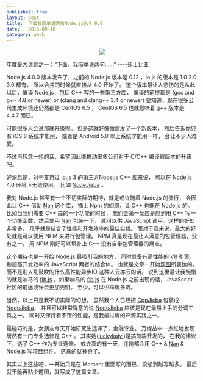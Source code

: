 ```yaml
---
published: true
layout: post
title:  下面我简单说两句Node.js@v4.0.0
date:   2015-09-10
category: work
---
```


<center>
<img src="http://images.yanyiwu.com/nodejs.png" class="photo"></img>
</center>

年度最大谎言之一：“下面，我简单说两句……” ----莎士比亚

Node.js 4.0.0 版本发布了，之前的 Node.js 版本是 0.12 ，io.js 的版本是 1.0 2.0 3.0 都有。
所以合并的时候就直接从 4.0 开始了。
这个版本最让人悲伤的是从此以后，编译 Node.js，包括 C++ 写的一些第三方库，
编译的前提都是 (gcc and g++ 4.8 or newer) or (clang and clang++ 3.4 or newer)
要知道，现在很多公司生成环境还仍然都是 CentOS 6.5 ，
CentOS 6.5 也就意味着 g++ 版本是 4.4.7 而已。

可能很多人会说那就升级呗。
但是这就好像微信发了一个新版本，
然后告诉你只有 iOS 8 系统才能用，
或者是 Android 5.0 以上系统才能用一样，
会让不少人难受。

不过再转念一想的话，希望因此能推动很多公司对于 C/C++ 编译器版本的升级吧。

好消息是，对于支持过 io.js 3 的第三方Node.js C++ 库来说，
可以在 Node.js 4.0 环境下无缝使用。
比如 [NodeJieba] 。

我对 Node.js 甚至有一个不切实际的期待，就是或许随着 Node.js 的流行，
会因此让 C++ 借助 [Nan] 这个库，
插上 Npm 的翅膀，让 C++ 也能在 Node.js 的。
比如当我们需要 C++ 库的一个功能的时候，
我们会第一反应是想到用 C++ 写一个功能函数，然后使用 [Nan] 包装一下，
就可以供 JavaScript 调用。这样的好处非常多，
几乎就是结合了性能和开发效率的最佳实践。 
而对于我来说，最大的好处就是可以使用 NPM 来进行包管理。
NPM 真是现在最让人满意的包管理器，没有之一。
用 NPM 刚好可以填补上 C++ 没有自带包管理器的痛点。

这个期待也是一开始 Node.js 最吸引我的地方，
同时具备有高性能的 V8 引擎，和超高开发效率的 JavaScript 两者的结合体。
也就是文章一开始[题图]所表达的。
而不是别人乱鼓吹的什么高性能异步IO 这种人云亦云的话。
说到这里最让我惋惜的就是响马的 [fib.js] ，如果响马的 [fib.js]
在 Node.js 之前出现的话，JavaScript 社区的前途或许会更加光明。
至少，可以少踩很多坑。

当然，以上只是我不切实际的幻想。
虽然我个人已经把 [CppJieba] 包装成 [NodeJieba]，
并且可以非常得意的说 [NodeJieba] 应该是现在最易上手的分词工具之一。
同时又保持着不错的性能，是我最过瘾的开源实践之一。

最碰巧的是，女朋友今天开始研究生选课了，金融专业。
万绿丛中一点红地发现居然有一门专业选修是 C++ 。
其实她([luckykaiyi])是搞前端开发的，
在我的建议下，选了 C++ 作为专业选修。
或许真的有一天，连她都会用 C++ & [Nan] & Node.js 写项目组件。
这真的就神奇了。

其实以上这些吧，一开始只是在 Moment 里面写的而已，没想到越写越多。
最后就干脆再贴个题图，就写成了这篇文章。

[NodeJieba]:https://github.com/yanyiwu/nodejieba
[Nan]:https://github.com/nodejs/nan
[CppJieba]:https://github.com/yanyiwu/cppjieba
[luckykaiyi]:http://www.luckykaiyi.com/about.html
[题图]:http://images.yanyiwu.com/nodejs.png
[fib.js]:https://github.com/xicilion/fibjs
